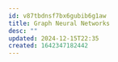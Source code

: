 ```yaml
---
id: v87tbdnsf7bx6gubib6g1aw
title: Graph Neural Networks
desc: ""
updated: 2024-12-15T22:35
created: 1642347182442
---
```




